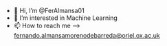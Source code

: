 - 👋 Hi, I’m @FerAlmansa01
- 👀 I’m interested in Machine Learning 
- 📫 How to reach me --> fernando.almansamorenodebarreda@oriel.ox.ac.uk

<!---
FerAlmansa01/FerAlmansa01 is a ✨ special ✨ repository because its `README.md` (this file) appears on your GitHub profile.
You can click the Preview link to take a look at your changes.
--->
